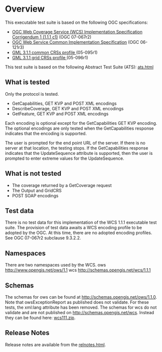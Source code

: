 # Overview

This executable test suite is based on the following OGC specifications:

  * [OGC Web Coverage Service (WCS) Implementation Specification Corrigendum 1 (1.1.1 c1)](http://www.opengeospatial.org/standards/wcs) (OGC 07-067r2)
  * [OGC Web Service Common Implementation Specification](http://www.opengeospatial.org/standards/common) (OGC 06-121r3)
  * [GML 3.1.1 common CRSs profile ](http://www.opengeospatial.org/standards/requests/24)(05-095r1)
  * [GML 3.1.1 grid CRSs profile ](http://www.opengeospatial.org/standards/requests/25) (05-096r1)

This test suite is based on the following Abstract Test Suite (ATS): [ats.html](ats.html)


## What is tested

Only the protocol is tested.

  * GetCapabilities, GET KVP and POST XML encodings
  * DescribeCoverage, GET KVP and POST XML encodings
  * GetFeature, GET KVP and POST XML encodings

Each encoding is optional except for the GetCapabilities GET KVP encoding. The
optional encodings are only tested when the GetCapabilities response indicates
that the encoding is supported.

The user is prompted for the end point URL of the server. If there is no
server at that location, the testing stops. If the GetCapabilities response
indicates that the UpdateSequence attribute is supported, then the user is
prompted to enter extreme values for the UpdateSequence.

## What is not tested

  * The coverage returned by a GetCoverage request
  * The Output and GridCRS
  * POST SOAP encodings

## Test data

There is no test data for this implementation of the WCS 1.1.1 executable test
suite. The provision of test data awaits a WCS encoding profile to be adopted
by the OGC. At this time, there are no adopted encoding profiles. See OGC
07-067r2 subclause 9.3.2.2.

## Namespaces
There are two namespaces used by the WCS.
ows
http://www.opengis.net/ows/1.1
wcs
http://schemas.opengis.net/wcs/1.1.1

## Schemas
The schemas for ows can be found at <http://schemas.opengis.net/ows/1.1.0>.
Note that owsExceptionReport as published does not validate. For these tests,
the xml:lang attribute has been removed.
The schemas for wcs do not validate and are not published on
<http://schemas.opengis.net/wcs>. Instead they can be found here:
[wcs111.zip](wcs111.zip).

## Release Notes
Release notes are available from the [relnotes.html](relnotes.html).
